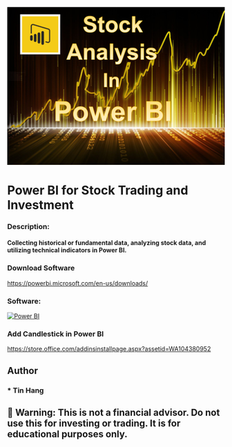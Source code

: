<img src="PowerBI.PNG">

# Power BI for Stock Trading and Investment  

### Description:
#### Collecting historical or fundamental data, analyzing stock data, and utilizing technical indicators in Power BI.  

### Download Software  
https://powerbi.microsoft.com/en-us/downloads/   

<h3 align="left"> Software:</h3>
<p align="left"> </a> <a href="https://powerbi.microsoft.com/en-us/downloads/" target="_blank"> <img src="https://www.k2e.com/wp-content/uploads/2018/12/Power-BI-Logo.png" alt="Power BI" width="100" height="100"/> </a> </p>

### Add Candlestick in Power BI  
https://store.office.com/addinsinstallpage.aspx?assetid=WA104380952  

## Author  
### * Tin Hang  

## 🔴 Warning: This is not a financial advisor. Do not use this for investing or trading. It is for educational purposes only.  
